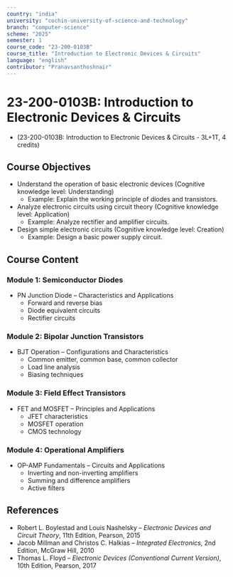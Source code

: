 ```yaml
---
country: "india"
university: "cochin-university-of-science-and-technology"
branch: "computer-science"
scheme: "2025"
semester: 1
course_code: "23-200-0103B"
course_title: "Introduction to Electronic Devices & Circuits"
language: "english"
contributor: "Pranavsanthoshnair"
---
```


# 23-200-0103B: Introduction to Electronic Devices & Circuits
  - (23-200-0103B: Introduction to Electronic Devices & Circuits - 3L+1T, 4 credits)

## Course Objectives

* Understand the operation of basic electronic devices (Cognitive knowledge level: Understanding)
    - Example: Explain the working principle of diodes and transistors.
* Analyze electronic circuits using circuit theory (Cognitive knowledge level: Application)
    - Example: Analyze rectifier and amplifier circuits.
* Design simple electronic circuits (Cognitive knowledge level: Creation)
    - Example: Design a basic power supply circuit.

## Course Content

### Module 1: Semiconductor Diodes

* PN Junction Diode – Characteristics and Applications
  - Forward and reverse bias
  - Diode equivalent circuits
  - Rectifier circuits

### Module 2: Bipolar Junction Transistors

* BJT Operation – Configurations and Characteristics
  - Common emitter, common base, common collector
  - Load line analysis
  - Biasing techniques

### Module 3: Field Effect Transistors

* FET and MOSFET – Principles and Applications
  - JFET characteristics
  - MOSFET operation
  - CMOS technology

### Module 4: Operational Amplifiers

* OP-AMP Fundamentals – Circuits and Applications
  - Inverting and non-inverting amplifiers
  - Summing and difference amplifiers
  - Active filters

## References

* Robert L. Boylestad and Louis Nashelsky – *Electronic Devices and Circuit Theory*, 11th Edition, Pearson, 2015
* Jacob Millman and Christos C. Halkias – *Integrated Electronics*, 2nd Edition, McGraw Hill, 2010
* Thomas L. Floyd – *Electronic Devices (Conventional Current Version)*, 10th Edition, Pearson, 2017
